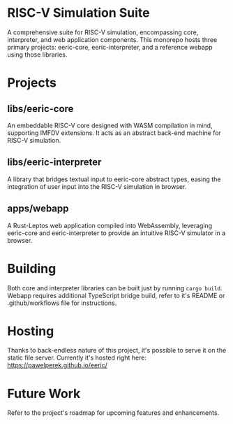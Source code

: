 # RISC-V Simulation Suite
A comprehensive suite for RISC-V simulation, encompassing core, interpreter, and web application components. This monorepo hosts three primary projects: eeric-core, eeric-interpreter, and a reference webapp using those libraries.

# Projects
## libs/eeric-core
An embeddable RISC-V core designed with WASM compilation in mind, supporting IMFDV extensions. It acts as an abstract back-end machine for RISC-V simulation.

## libs/eeric-interpreter
A library that bridges textual input to eeric-core abstract types, easing the integration of user input into the RISC-V simulation in browser.

## apps/webapp
A Rust-Leptos web application compiled into WebAssembly, leveraging eeric-core and eeric-interpreter to provide an intuitive RISC-V simulator in a browser.

# Building
Both core and interpreter libraries can be built just by running `cargo build`. Webapp requires additional TypeScript bridge build, refer to it's README or .github/workflows file for instructions.

# Hosting

Thanks to back-endless nature of this project, it's possible to serve it on the static file server. Currently it's hosted right here: https://pawelperek.github.io/eeric/

# Future Work
Refer to the project's roadmap for upcoming features and enhancements.